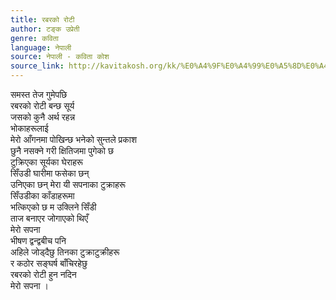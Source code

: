 ```yaml
---
title: रबरको रोटी
author: टङ्क उप्रेती
genre: कविता
language: नेपाली
source: नेपाली - कविता कोश
source_link: http://kavitakosh.org/kk/%E0%A4%9F%E0%A4%99%E0%A5%8D%E0%A4%95_%E0%A4%89%E0%A4%AA%E0%A5%8D%E0%A4%B0%E0%A5%87%E0%A4%A4%E0%A5%80
---
```


समस्त तेज गुमेपछि  
रबरको रोटी बन्छ सूर्य  
जसको कुनै अर्थ रहन्न  
भोकाहरूलाई  
मेरो आँगनमा पोखिन्छ भनेको सुन्तले प्रकाश  
छुनै नसक्ने गरी क्षितिजमा पुगेको छ  
टुक्रिएका सूर्यका घेराहरू  
सिँउडी घारीमा फसेका छन्  
उनिएका छन् मेरा यी सपनाका टुक्राहरू  
सिँउडीका काँडाहरूमा  
भत्किएको छ म उक्लिने सिँडी  
ताज बनाएर जोगाएको थिएँ  
मेरो सपना  
भीषण द्वन्द्वबीच पनि  
अहिले जोड्दैछु तिनका टुक्राटुक्रीहरू  
र कठोर सङ्घर्ष बाँचिरहेछु  
रबरको रोटी हुन नदिन  
मेरो सपना ।
